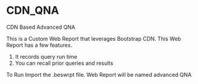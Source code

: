 # CDN_QNA
CDN Based Advanced QNA

This is a Custom Web Report that leverages Bootstrap CDN. This Web Report has a few features.

1. It records query run time
2. You can recall prior queries and results 

To Run Import the .beswrpt file. 
Web Report will be named advanced QNA
